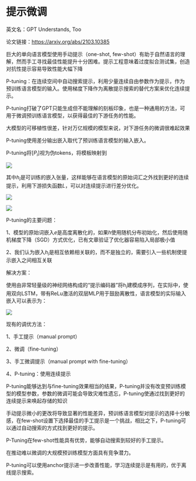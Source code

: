 # 提示微调

英文名：GPT Understands, Too

论文链接：https://arxiv.org/abs/2103.10385



巨大的单向语言模型使用手动提示（one-shot, few-shot）有助于自然语言的理解，然而手工寻找最佳性能提升十分困难。提示工程意味着过度拟合测试集，创造对抗性提示容易导致性能大幅下降



P-tuning：在连续空间中自动搜索提示，利用少量连续自由参数作为提示，作为预训练语言模型的输入。使用梯度下降作为离散提示搜索的替代方案来优化连续提示。



P-tuning打破了GPT只能生成但不能理解的刻板印象，也是一种通用的方法，可用于微调预训练语言模型，以获得最佳的下游任务的性能。



大模型的可移植性很差，针对万亿规模的模型来说，对下游任务的微调很难起效果



P-tuning使用差分输出嵌入取代了预训练语言模型的输入嵌入。

P-tuning将$[P_i]$视为伪tokens，将模板映射到

![](../../figs.assets/image-20230504170156267.png)

其中$h_i$是可训练的嵌入张量，这样能够在语言模型的原始词汇之外找到更好的连续提示，利用下游损失函数$L$，可以对连续提示进行差分优化。

![](../../figs.assets/image-20230504171226971.png)

![](../../figs.assets/image-20230504171339484.png)



P-tuning的主要问题：

1、模型的原始词嵌入$e$是高度离散化的，如果$h$使用随机分布初始化，然后使用随机梯度下降（SGD）方式优化，已有文章验证了优化器容易陷入局部极小值

2、我们认为嵌入$h_i$是相互依赖相关联的，而不是独立的，需要引入一些机制使提示嵌入之间相互关联



解决方案：

使用由非常轻量级的神经网络构成的“提示编码器”将$h_i$建模成序列，在实际中，使用双向LSTM，带有ReLu激活的双层MLP用于鼓励离散性，语言模型的实际输入嵌入可以表示为：

![](../../figs.assets/image-20230504173638982.png)



现有的调优方法：

1、手工提示（manual prompt）

2、微调（fine-tuning）

3、手工微调提示（manual prompt with fine-tuning）

4、P-tuning：使用连续提示

P-tuning能够达到与fine-tuning效果相当的结果，P-tuning并没有改变预训练模型的模型参数，参数的微调可能会导致灾难性遗忘，P-tuning使通过找到更好的连续提示来唤起存储的知识



手动提示微小的更改将导致显著的性能差异，预训练语言模型对提示的选择十分敏感，在few-shot设置下选择最佳的手工提示是一个挑战，相比之下，P-tuning可以通过自动搜索的方式找到更好的提示。

P-Tuning在few-shot性能具有优势，能够自动搜索到较好的手工提示。

在推动难以微调的大规模预训练模型方面具有竞争潜力。



P-tuning可以使用anchor提示进一步改善性能，学习连续提示是有用的，优于离线提示搜索。